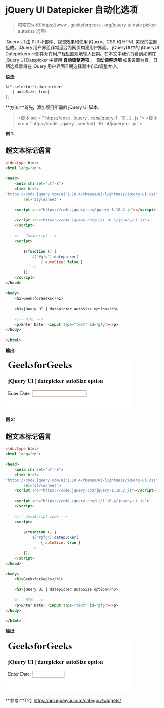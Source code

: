 # jQuery UI Datepicker 自动化选项

> 哎哎哎:# t0]https://www . geeksforgeeks . org/jquery-ui-date picker-autosize 选项/

jQuery UI 由 GUI 小部件、视觉效果和使用 jQuery、CSS 和 HTML 实现的主题组成。jQuery 用户界面非常适合为网页构建用户界面。 jQueryUI 中的 jQueryUI Datepickers 小部件允许用户轻松直观地输入日期。在本文中我们将看到如何在 jQuery UI Datepicker 中使用 **自动调整选项** 。 **自动调整选项** 如果设置为真，日期选择器将在 jQuery 用户界面日期选择器中自动调整大小。

**语法:**

```html
$(".selector").datepicker(
   { autoSize: true}
);
```

**方法:**首先，添加项目所需的 jQuery UI 脚本。

> <link href="“https://code.jquery.com/ui/1.10.4/themes/ui-lightness/jquery-ui.css”" rel="“stylesheet”">
> <脚本 src = " https://code . jquery . com/jquery-1 . 10 . 2 . js "></脚本>
> <脚本 src = " https://code . jquery . com/ui/1 . 10 . 4/jquery-ui . js "></脚本>

**例 1:**

## 超文本标记语言

```html
<!doctype html>
<html lang="en">

<head>
    <meta charset="utf-8">
    <link href=
"https://code.jquery.com/ui/1.10.4/themes/ui-lightness/jquery-ui.css"
        rel="stylesheet">

    <script src="https://code.jquery.com/jquery-1.10.2.js"></script>

    <script src="https://code.jquery.com/ui/1.10.4/jquery-ui.js">
    </script>

    <!-- Javascript -->
    <script>

        $(function () {
            $("#gfg").datepicker(
                { autoSize: false }
            );
        });
    </script>
</head>

<body>
    <h1>GeeksforGeeks</h1>

    <h3>jQuery UI | datepicker autoSize option</h3>

    <!-- HTML -->
    <p>Enter Date: <input type="text" id="gfg"></p>
</body>

</html>
```

**输出:**

![](img/64b35a801906738f6e64e7e180a3dba6.png)

**例 2:**

## 超文本标记语言

```html
<!doctype html>
<html lang="en">

<head>
    <meta charset="utf-8">
    <link href=
"https://code.jquery.com/ui/1.10.4/themes/ui-lightness/jquery-ui.css"
        rel="stylesheet">
    <script src="https://code.jquery.com/jquery-1.10.2.js"></script>

    <script src="https://code.jquery.com/ui/1.10.4/jquery-ui.js">
    </script>

    <!-- JavaScript code -->
    <script>

        $(function () {
            $("#gfg").datepicker(
                { autoSize: true }
            );
        });
    </script>
</head>

<body>
    <h1>GeeksforGeeks</h1>

    <h3>jQuery UI | datepicker autoSize option</h3>

    <!-- HTML -->
    <p>Enter Date: <input type="text" id="gfg"></p>
</body>

</html>
```

**输出:**

![](img/059a0dedb3d1ca669ba59d656b42b7d4.png)

**参考:**T2】https://api.jqueryui.com/category/widgets/